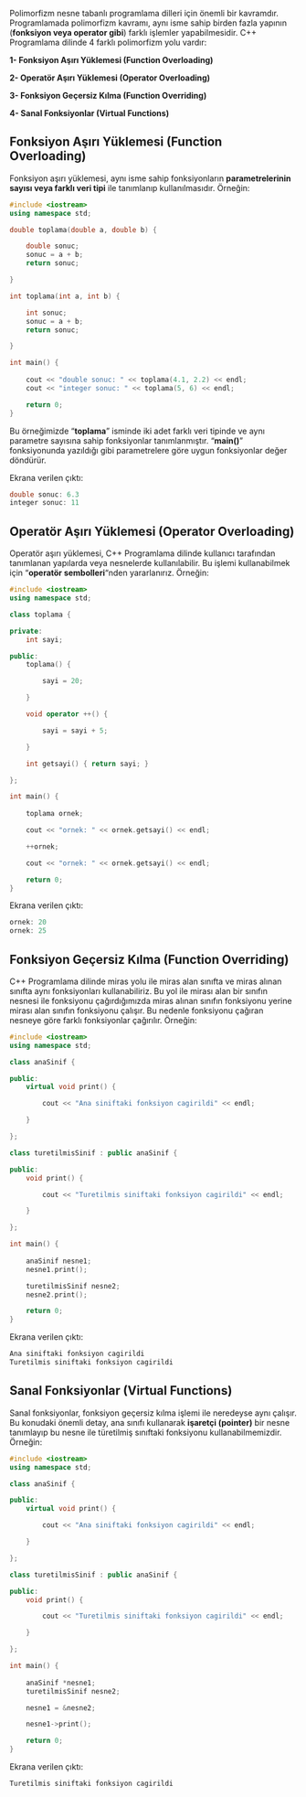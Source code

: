 ﻿
Polimorfizm nesne tabanlı programlama dilleri için önemli bir kavramdır. Programlamada polimorfizm kavramı, aynı isme sahip birden fazla yapının (**fonksiyon veya operator gibi**) farklı işlemler yapabilmesidir. C++ Programlama dilinde 4 farklı polimorfizm yolu vardır:

**1- Fonksiyon Aşırı Yüklemesi (Function Overloading)**

**2- Operatör Aşırı Yüklemesi (Operator Overloading)**

**3- Fonksiyon Geçersiz Kılma (Function Overriding)**

**4- Sanal Fonksiyonlar (Virtual Functions)**

## Fonksiyon Aşırı Yüklemesi (Function Overloading)

Fonksiyon aşırı yüklemesi, aynı isme sahip fonksiyonların **parametrelerinin sayısı veya farklı veri tipi** ile tanımlanıp kullanılmasıdır. Örneğin:

```cpp
#include <iostream>
using namespace std;

double toplama(double a, double b) {

    double sonuc;
    sonuc = a + b;
    return sonuc;

}

int toplama(int a, int b) {

    int sonuc;
    sonuc = a + b;
    return sonuc;

}

int main() {
    
    cout << "double sonuc: " << toplama(4.1, 2.2) << endl;
    cout << "integer sonuc: " << toplama(5, 6) << endl;

    return 0;
}
```

Bu örneğimizde “**toplama**” isminde iki adet farklı veri tipinde ve aynı parametre sayısına sahip fonksiyonlar tanımlanmıştır. “**main()**” fonksiyonunda yazıldığı gibi parametrelere göre uygun fonksiyonlar değer döndürür.

Ekrana verilen çıktı:

```cpp
double sonuc: 6.3
integer sonuc: 11
```

## Operatör Aşırı Yüklemesi (Operator Overloading)

Operatör aşırı yüklemesi, C++ Programlama dilinde kullanıcı tarafından tanımlanan yapılarda veya nesnelerde kullanılabilir. Bu işlemi kullanabilmek için “**operatör sembolleri**“nden yararlanırız. Örneğin:

```cpp
#include <iostream>
using namespace std;

class toplama {

private:
    int sayi;

public:
    toplama() {

        sayi = 20;

    }

    void operator ++() {

        sayi = sayi + 5;

    }

    int getsayi() { return sayi; }

};

int main() {
    
    toplama ornek;

    cout << "ornek: " << ornek.getsayi() << endl;

    ++ornek;

    cout << "ornek: " << ornek.getsayi() << endl;

    return 0;
}
```

Ekrana verilen çıktı:

```cpp
ornek: 20
ornek: 25
```



## Fonksiyon Geçersiz Kılma (Function Overriding)


C++ Programlama dilinde miras yolu ile miras alan sınıfta ve miras alınan sınıfta aynı fonksiyonları kullanabiliriz. Bu yol ile mirası alan bir sınıfın nesnesi ile fonksiyonu çağırdığımızda miras alınan sınıfın fonksiyonu yerine mirası alan sınıfın fonksiyonu çalışır. Bu nedenle fonksiyonu çağıran nesneye göre farklı fonksiyonlar çağırılır. Örneğin:

```cpp
#include <iostream>
using namespace std;

class anaSinif {

public:
    virtual void print() {

        cout << "Ana siniftaki fonksiyon cagirildi" << endl;

    }

};

class turetilmisSinif : public anaSinif {

public:
    void print() {

        cout << "Turetilmis siniftaki fonksiyon cagirildi" << endl;

    }

};

int main() {
    
    anaSinif nesne1;
    nesne1.print();

    turetilmisSinif nesne2;
    nesne2.print();

    return 0;
}
```

Ekrana verilen çıktı:

```cpp
Ana siniftaki fonksiyon cagirildi
Turetilmis siniftaki fonksiyon cagirildi
```

## Sanal Fonksiyonlar (Virtual Functions)

Sanal fonksiyonlar, fonksiyon geçersiz kılma işlemi ile neredeyse aynı çalışır. Bu konudaki önemli detay, ana sınıfı kullanarak **işaretçi (pointer)** bir nesne tanımlayıp bu nesne ile türetilmiş sınıftaki fonksiyonu kullanabilmemizdir. Örneğin:

```cpp
#include <iostream>
using namespace std;

class anaSinif {

public:
    virtual void print() {

        cout << "Ana siniftaki fonksiyon cagirildi" << endl;

    }

};

class turetilmisSinif : public anaSinif {

public:
    void print() {

        cout << "Turetilmis siniftaki fonksiyon cagirildi" << endl;

    }

};

int main() {
    
    anaSinif *nesne1;
    turetilmisSinif nesne2;

    nesne1 = &nesne2;

    nesne1->print();

    return 0;
}
```

Ekrana verilen çıktı:

```cpp
Turetilmis siniftaki fonksiyon cagirildi
```
